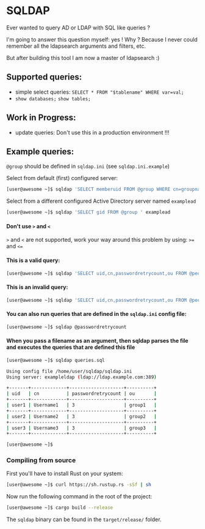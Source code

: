 # SQLDAP

Ever wanted to query AD or LDAP with SQL like queries ?

I'm going to answer this question myself: yes !
Why ? Because I never could remember all the ldapsearch
arguments and filters, etc.

But after building this tool I am now a master of ldapsearch :)

## Supported queries:

  * simple select queries: `SELECT * FROM "$tablename" WHERE var=val;`
  * `show databases;` `show tables;`

## Work in Progress:

  * update queries: Don't use this in a production environment !!!


## Example queries:

`@group` should be defined in `sqldap.ini` (see `sqldap.ini.example`)

Select from default (first) configured server:
```bash
[user@awesome ~]$ sqldap 'SELECT memberuid FROM @group WHERE cn=groupname'
```

Select from a different configured Active Directory server named `examplead`
```bash
[user@awesome ~]$ sqldap 'SELECT gid FROM @group ' examplead
```

#### Don't use `>` and `<`
`>` and `<` are not supported, work your way around this problem by using: `>=` and `<=`


#### This is a valid query:
```bash
[user@awesome ~]$ sqldap 'SELECT uid,cn,passwordretrycount,ou FROM @people WHERE passwordretrycount>=3'
```

#### This is an invalid query:
```bash
[user@awesome ~]$ sqldap 'SELECT uid,cn,passwordretrycount,ou FROM @people WHERE passwordretrycount>2'`
```

#### You can also run queries that are defined in the `sqldap.ini` config file:
```bash
[user@awesome ~]$ sqldap @passwordretrycount
```

#### When you pass a filename as an argument, then sqldap parses the file and executes the queries that are defined this file

```bash
[user@awesome ~]$ sqldap queries.sql

Using config file /home/user/sqldap/sqldap.ini
Using server: exampleldap (ldap://ldap.example.com:389)

+-------+-------------+--------------------+----------+
| uid   | cn          | passwordretrycount | ou       |
+-------+-------------+--------------------+----------+
| user1 | Username1   | 3                  | group1   |
+-------+-------------+--------------------+----------+
| user2 | Username2   | 3                  | group2   |
+-------+-------------+--------------------+----------+
| user3 | Username3   | 3                  | group3   |
+-------+-------------+--------------------+----------+

[user@awesome ~]$

```

### Compiling from source
First you'll have to install Rust on your system:
```bash
[user@awesome ~]$ curl https://sh.rustup.rs -sSf | sh
```
Now run the following command in the root of the project: 

```bash
[user@awesome ~]$ cargo build --release
```

The ```sqldap``` binary can be found in the ```target/release/``` folder.
